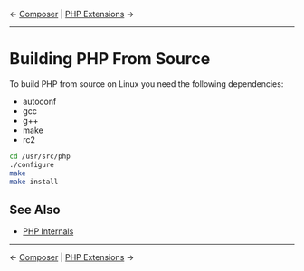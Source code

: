 &larr; [Composer](03-composer.md) | [PHP Extensions](05-php-extensions.md) &rarr;

---

# Building PHP From Source

To build PHP from source on Linux you need the following dependencies:

* autoconf
* gcc
* g++
* make
* rc2

```bash
cd /usr/src/php
./configure
make
make install
```

## See Also

* [PHP Internals](http://www.phpinternalsbook.com)

---
&larr; [Composer](03-composer.md) | [PHP Extensions](05-php-extensions.md) &rarr;
